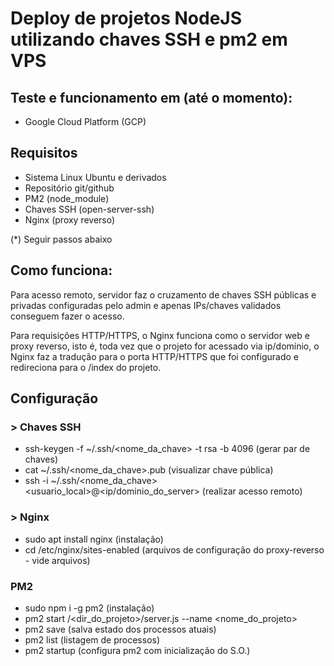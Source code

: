 # Deploy de projetos NodeJS utilizando chaves SSH e pm2 em VPS

## Teste e funcionamento em (até o momento):

- Google Cloud Platform (GCP)

## Requisitos

- Sistema Linux Ubuntu e derivados
- Repositório git/github
- PM2 (node_module)
- Chaves SSH (open-server-ssh)
- Nginx (proxy reverso)

(*) Seguir passos abaixo

## Como funciona:

Para acesso remoto, servidor faz o cruzamento de chaves SSH públicas e privadas configuradas pelo admin e apenas IPs/chaves validados conseguem fazer o acesso.

Para requisições HTTP/HTTPS, o Nginx funciona como o servidor web e proxy reverso, isto é, toda vez que o projeto for acessado via ip/domínio, o Nginx faz a tradução para o porta HTTP/HTTPS que foi configurado e redireciona para o /index do projeto.

## Configuração

### > Chaves SSH
- ssh-keygen -f ~/.ssh/<nome_da_chave> -t rsa -b 4096 (gerar par de chaves)
- cat ~/.ssh/<nome_da_chave>.pub (visualizar chave pública)
- ssh -i ~/.ssh/<nome_da_chave> <usuario_local>@<ip/dominio_do_server> (realizar acesso remoto)

### > Nginx
- sudo apt install nginx (instalação)
- cd /etc/nginx/sites-enabled (arquivos de configuração do proxy-reverso - vide arquivos)

### PM2
- sudo npm i -g pm2 (instalação)
- pm2 start /<dir_do_projeto>/server.js --name <nome_do_projeto>
- pm2 save (salva estado dos processos atuais)
- pm2 list (listagem de processos)
- pm2 startup (configura pm2 com inicialização do S.O.)